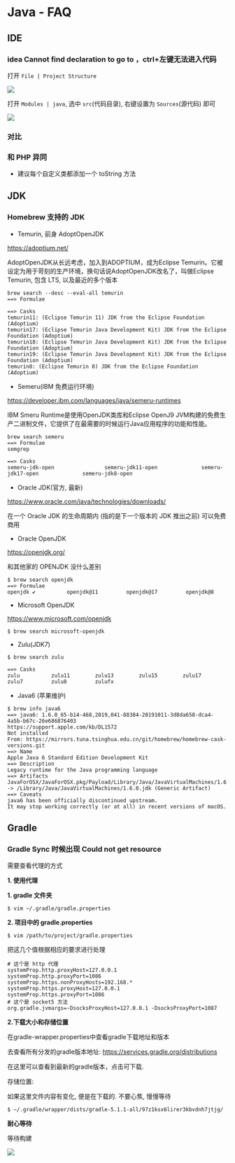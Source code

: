 # Java - FAQ

## IDE

### idea Cannot find declaration to go to ，ctrl+左键无法进入代码

打开 `File | Project Structure`

![](https://file.wulicode.com/doc/20230510/1683698147525.png)

打开 `Modules | java`, 选中 `src`(代码目录), 右键设置为 `Sources`(源代码) 即可

![](https://file.wulicode.com/doc/20230510/1683698235271.png)

### 对比

### 和 PHP 异同

- 建议每个自定义类都添加一个 toString 方法

## JDK

### Homebrew 支持的 JDK

- Temurin, 前身 AdoptOpenJDK

https://adoptium.net/

AdoptOpenJDK从长远考虑，加入到ADOPTIUM，成为Eclipse Temurin。它被设定为用于苛刻的生产环境，换句话说AdoptOpenJDK改名了，叫做Eclipse Temurin, 包含 LTS, 以及最近的多个版本

```
brew search --desc --eval-all temurin
==> Formulae

==> Casks
temurin11: (Eclipse Temurin 11) JDK from the Eclipse Foundation (Adoptium)
temurin17: (Eclipse Temurin Java Development Kit) JDK from the Eclipse Foundation (Adoptium)
temurin18: (Eclipse Temurin Java Development Kit) JDK from the Eclipse Foundation (Adoptium)
temurin19: (Eclipse Temurin Java Development Kit) JDK from the Eclipse Foundation (Adoptium)
temurin8: (Eclipse Temurin 8) JDK from the Eclipse Foundation (Adoptium)
```

- Semeru(IBM 免费运行环境)

https://developer.ibm.com/languages/java/semeru-runtimes

IBM Smeru Runtime是使用OpenJDK类库和Eclipse OpenJ9 JVM构建的免费生产二进制文件，它提供了在最需要的时候运行Java应用程序的功能和性能。

```
brew search semeru
==> Formulae
semgrep

==> Casks
semeru-jdk-open                semeru-jdk11-open              semeru-jdk17-open              semeru-jdk8-open
```

- Oracle JDK(官方, 最新)

https://www.oracle.com/java/technologies/downloads/

在一个 Oracle JDK 的生命周期内 (指的是下一个版本的 JDK 推出之前) 可以免费商用

- Oracle OpenJDK

https://openjdk.org/

和其他家的 OPENJDK 没什么差别

```
$ brew search openjdk
==> Formulae
openjdk ✔          openjdk@11         openjdk@17         openjdk@8
```

- Microsoft OpenJDK

https://www.microsoft.com/openjdk

```
$ brew search microsoft-openjdk
```

- Zulu(JDK7)

```
$ brew search zulu

==> Casks
zulu          zulu11        zulu13        zulu15        zulu17        zulu7         zulu8         zulufx
```

- Java6 (苹果维护)

```
$ brew info java6
==> java6: 1.6.0_65-b14-468,2019,041-88384-20191011-3d8da658-dca4-4a5b-b67c-26e686876403
https://support.apple.com/kb/DL1572
Not installed
From: https://mirrors.tuna.tsinghua.edu.cn/git/homebrew/homebrew-cask-versions.git
==> Name
Apple Java 6 Standard Edition Development Kit
==> Description
Legacy runtime for the Java programming language
==> Artifacts
JavaForOSX/JavaForOSX.pkg/Payload/Library/Java/JavaVirtualMachines/1.6.0.jdk -> /Library/Java/JavaVirtualMachines/1.6.0.jdk (Generic Artifact)
==> Caveats
java6 has been officially discontinued upstream.
It may stop working correctly (or at all) in recent versions of macOS.
```


## Gradle

### Gradle Sync 时候出现 Could not get resource

需要查看代理的方式

**1. 使用代理**

**1. gradle 文件夹**

```
$ vim ~/.gradle/gradle.properties
```

**2. 项目中的 gradle.properties**

```
$ vim /path/to/project/gradle.properties
```

把这几个值根据相应的要求进行处理

```
# 这个是 http 代理
systemProp.http.proxyHost=127.0.0.1
systemProp.http.proxyPort=1086
systemProp.https.nonProxyHosts=192.168.*
systemProp.https.proxyHost=127.0.0.1
systemProp.https.proxyPort=1086
# 这个是 socket5 方法
org.gradle.jvmargs=-DsocksProxyHost=127.0.0.1 -DsocksProxyPort=1087
```

**2.下载大小和存储位置**

在gradle-wrapper.properties中查看gradle下载地址和版本

去查看所有分发的gradle版本地址: https://services.gradle.org/distributions 

在这里可以查看到最新的gradle版本，点击可下载.

存储位置:

如果这里文件内容有变化, 便是在下载的. 不要心焦, 慢慢等待

```
$ ~/.gradle/wrapper/dists/gradle-5.1.1-all/97z1ksx6lirer3kbvdnh7jtjg/
```

**耐心等待**

等待构建

![](https://file.wulicode.com/yuque/202208/04/15/3520ESKoJufx.png?x-oss-process=image/resize,h_204)
